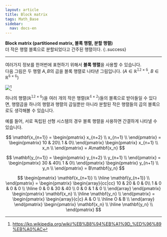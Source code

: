 ```yaml
---
layout: article
title: Block matrix
tags: Math_Base
sidebar:
  nav: docs-en
---
```


**Block matrix (partitioned matrix, 블록 행렬, 분할 행렬)** <br> 더 작은 행렬 블록으로 분할되었다고 간주된 행렬이다.
{:.success}

<!--more-->

---

여러가지 정보를 한꺼번에 표현하기 위해서 **블록 행렬**을 사용할 수 있습니다. <br>
다음 그림은 두 행렬 $A, B$의 곱을 블록 행렬로 나타낸 그림입니다.
$(A \in \mathbb{R^{12 \times 6}}, \ B \in \mathbb{R^{6 \times 6}})$

<img src="https://upload.wikimedia.org/wikipedia/commons/3/3c/Block_matrix_qtl3.svg">[^1]

하나의 행렬($\mathbb{R^{12 \times 6}}$)을 여러 개의 작은 행렬($\mathbb{R^{4 \times 2}}$)들의 블록으로 받아들일 수 있다면, 행렬곱을 하나의 행렬과 행렬의 곱일뿐만 아니라 분할된 작은 행렬들의 곱의 블록으로도 생각해볼 수 있습니다. <br>

예를 들어, 서로 독립된 선형 시스템의 경우 블록 행렬을 사용하면 간결하게 나타낼 수 있습니다. <br>

$$
\mathbf{x_{n+1}} =
\begin{pmatrix}
x_{n+2} \\
x_{n+1} \\
\end{pmatrix} =
\begin{pmatrix}
10 & 20\\
1 & 0\\
\end{pmatrix}
\begin{pmatrix}
x_{n+1} \\
x_n \\
\end{pmatrix}
= A\mathbf{x_n}
$$

$$
\mathbf{y_{n+1}} =
\begin{pmatrix}
y_{n+2} \\
y_{n+1} \\
\end{pmatrix} =
\begin{pmatrix}
30 & 40\\
1 & 0\\
\end{pmatrix}
\begin{pmatrix}
y_{n+1} \\
y_n \\
\end{pmatrix}
= B\mathbf{y_n}
$$

$$
\begin{pmatrix}
\mathbf{x_{n+1}} \\
\hline
\mathbf{y_{n+1}} \\
\end{pmatrix} =
\begin{pmatrix}
\begin{array}{cc|cc}
10 & 20 & 0 & 0\\
1 & 0 & 0 & 0 \\
\hline
0 & 0 & 30 & 40 \\
0 & 0 & 1 & 0 \\
\end{array}
\end{pmatrix}
\begin{pmatrix}
\mathbf{x_n} \\
\hline
\mathbf{y_n} \\
\end{pmatrix} =
\begin{pmatrix}
\begin{array}{c|c}
A & O \\
\hline
O & B \\
\end{array}
\end{pmatrix}
\begin{pmatrix}
\mathbf{x_n} \\
\hline
\mathbf{y_n} \\
\end{pmatrix}
$$

[^1]: https://ko.wikipedia.org/wiki/%EB%B8%94%EB%A1%9D_%ED%96%89%EB%A0%AC
